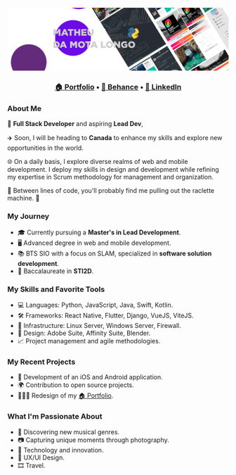 <p align="center">
  <img src="header.png"></p>

<h3 align="center"><b><a href="https://mathieudamotalongo.fr/">🏠 Portfolio</a></b> • <b><a href="https://www.behance.net/Mathieu_DML">📰 Behance</a></b> • <b><a href="https://www.linkedin.com/in/mathieu-da-mota-longo/">👔 LinkedIn</a></b></h3>


### About Me

🚀 **Full Stack Developer** and aspiring **Lead Dev**,

✈️ Soon, I will be heading to **Canada** to enhance my skills and explore new opportunities in the world.

🌐 On a daily basis, I explore diverse realms of web and mobile development. I deploy my skills in design and development while refining my expertise in Scrum methodology for management and organization.

🧀 Between lines of code, you'll probably find me pulling out the raclette machine. 🧀

### My Journey

- 🎓 Currently pursuing a **Master's in Lead Development**.
- 🖥️ Advanced degree in web and mobile development.
- 📚 BTS SIO with a focus on SLAM, specialized in **software solution development**.
- 📖 Baccalaureate in **STI2D**.

### My Skills and Favorite Tools

- 💻 Languages: Python, JavaScript, Java, Swift, Kotlin.
- 🛠️ Frameworks: React Native, Flutter, Django, VueJS, ViteJS.
- 💾 Infrastructure: Linux Server, Windows Server, Firewall.
- 🎨 Design: Adobe Suite, Affinity Suite, Blender.
- 📈 Project management and agile methodologies.

### My Recent Projects

- 📱 Development of an iOS and Android application.
- 🌍 Contribution to open source projects.
- 👨🏻‍💻 Redesign of my <a href="https://mathieudamotalongo.fr/">🏠 Portfolio</a>.

### What I'm Passionate About

- 🎵 Discovering new musical genres.
- 📷 Capturing unique moments through photography.
- 🚀 Technology and innovation.
- 🎨 UX/UI Design.
- 🎞️ Travel.
